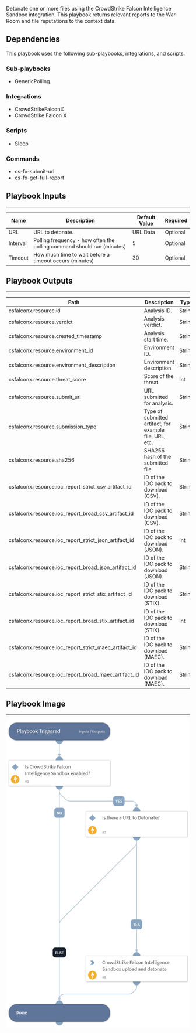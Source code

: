 Detonate one or more files using the CrowdStrike Falcon Intelligence Sandbox integration. This playbook returns relevant reports to the War Room and file reputations to the context data.

## Dependencies

This playbook uses the following sub-playbooks, integrations, and scripts.

### Sub-playbooks

* GenericPolling

### Integrations

* CrowdStrikeFalconX
* CrowdStrike Falcon X

### Scripts

* Sleep

### Commands

* cs-fx-submit-url
* cs-fx-get-full-report

## Playbook Inputs

---

| **Name** | **Description** | **Default Value** | **Required** |
| --- | --- | --- | --- |
| URL | URL to detonate. | URL.Data | Optional |
| Interval | Polling frequency - how often the polling command should run \(minutes\) | 5 | Optional |
| Timeout | How much time to wait before a timeout occurs  \(minutes\) | 30 | Optional |

## Playbook Outputs

---

| **Path** | **Description** | **Type** |
| --- | --- | --- |
| csfalconx.resource.id | Analysis ID. | String |
| csfalconx.resource.verdict | Analysis verdict. | String |
| csfalconx.resource.created_timestamp | Analysis start time. | String |
| csfalconx.resource.environment_id | Environment ID. | String |
| csfalconx.resource.environment_description | Environment description. | String |
| csfalconx.resource.threat_score | Score of the threat. | Int |
| csfalconx.resource.submit_url | URL submitted for analysis. | String |
| csfalconx.resource.submission_type | Type of submitted artifact, for example file, URL, etc. | String |
| csfalconx.resource.sha256 | SHA256 hash of the submitted file. | String |
| csfalconx.resource.ioc_report_strict_csv_artifact_id | ID of the IOC pack to download \(CSV\). | String |
| csfalconx.resource.ioc_report_broad_csv_artifact_id | ID of the IOC pack to download \(CSV\). | String |
| csfalconx.resource.ioc_report_strict_json_artifact_id | ID of the IOC pack to download \(JSON\). | Int |
| csfalconx.resource.ioc_report_broad_json_artifact_id | ID of the IOC pack to download \(JSON\). | String |
| csfalconx.resource.ioc_report_strict_stix_artifact_id | ID of the IOC pack to download \(STIX\). | String |
| csfalconx.resource.ioc_report_broad_stix_artifact_id | ID of the IOC pack to download \(STIX\). | Int |
| csfalconx.resource.ioc_report_strict_maec_artifact_id | ID of the IOC pack to download \(MAEC\). | String |
| csfalconx.resource.ioc_report_broad_maec_artifact_id | ID of the IOC pack to download \(MAEC\). | String |

## Playbook Image

---

![Detonate URL - CrowdStrike Falcon Intelligence Sandbox](../doc_files/Detonate_URL_-_CrowdStrike_Falcon_Intelligence_Sandbox.png)
